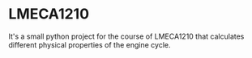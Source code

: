 # LMECA1210
It's a small python project for the course of LMECA1210 that calculates different physical properties of the engine cycle.
